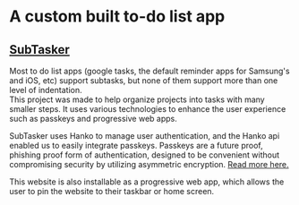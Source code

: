 # A custom built to-do list app
## [SubTasker](https://turtleship69.pythonanywhere.com/)  
Most to do list apps (google tasks, the default reminder apps for Samsung's and iOS, etc) support subtasks, but none of them support more than one level of indentation.  
This project was made to help organize projects into tasks with many smaller steps. It uses various technologies to enhance the user experience such as passkeys and progressive web apps.  

SubTasker uses Hanko to manage user authentication, and the Hanko api enabled us to easily integrate passkeys. Passkeys are a future proof, phishing proof form of authentication, designed to be convenient without compromising security by utilizing asymmetric encryption. [Read more here.](https://fidoalliance.org/passkeys/)  

This website is also installable as a progressive web app, which allows the user to pin the website to their taskbar or home screen. 
